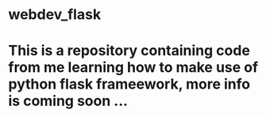 # webdev_flask
# This is a repository containing code from me learning how to make use of python flask frameework, more info is coming soon ...
